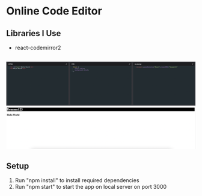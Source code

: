 # Online Code Editor 

## Libraries I Use
<ul>
<li>react-codemirror2</li>
</ul>


##
![i1](https://github.com/Drvex/code-editor/blob/main/public/Ekran%20Resmi%202022-08-28%2021.26.28.png)



## Setup
1. Run "npm install" to install required dependencies
2. Run "npm start" to start the app on local server on port 3000
